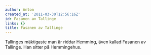 ```yaml
---
author: Anton
created_at: '2011-03-30T12:56:16Z'
id: Fasanen av Tallinge
links: {}
title: Fasanen av Tallinge
---
```


Tallinges mäktigaste man är riddar Hemming, även kallad Fasanen av Tallinge. Han sitter på
Hemmingehus.
